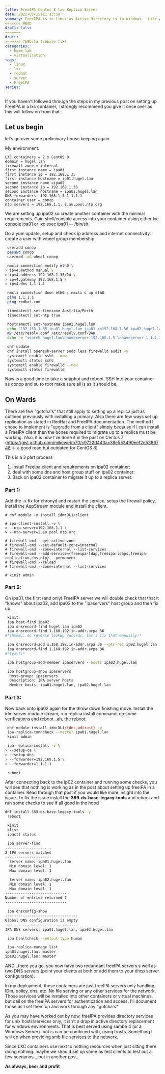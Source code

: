 ```yaml
---
title: FreeIPA Centos 8 lxc Replica Server
date: 2022-08-15T11:13:50
summary: FreeIPA is to linux as Active Directory is to Windows.  Like AD for Windows, FreeIPA should have a replica for high availability. This is a walk though on how I got it setup and running in CentOS 8 LXC container on Proxmox VE server.  Low resource demands compared to a dedicated vurtual machine.
<<<<<<< HEAD
draft: false
=======
draft:
>>>>>>> 7b0bc1a (rebase fix)
categories:
  - home-lab
  - virtualisation
tags:
  - linux
  - lxc
  - redhat
  - server
  - FreeIPA
series:
---
```


If you haven't followed through the steps in my previous post on setting up FreeIPA in a lxc container, I strongly recommend you give it once over as this will follow on from that:

## Let us begin

let’s go over some preliminary house keeping again.

My environment:

```
LXC containers = 2 x CentOS 8
domain = hugel.lan
firewall zone = internal
first instance name = ipa01
first instance ip = 192.168.1.35
first instance hostname = ip01.hugel.lan
second instance name =ipa02
second instance ip = 192.168.1.36
second instance hostname = ipa02.hugel.lan
DNS forwarders:	192.168.1.5 1.1.1.1
container user = conop
ntp servers = 192.168.1.1, 2.au.pool.ntp.org
```

We are setting up ipa02 so create another container with the minimal requirements. Gain shell/console access into your container using either lxc console ipa01 or lxc exec ipa01 -- /bin/sh.

Do a yum update, setup and check ip address and internet connectivity. create a user with wheel group membership.

```bash
 useradd conop
 passwd conop
 usermod -aG wheel conop

 nmcli connection modify eth0 \
> ipv4.method manual \
> ipv4.address 192.168.1.35/24 \
> ipv4.gateway 192.168.1.5 \
> ipv4.dns 1.1.1.1

 nmcli connection down eth0 ; nmcli c up eth0
 ping 1.1.1.1
 ping redhat.com

 timedatectl set-timezone Austrlia/Perth
 timedatectl set-ntp true

 hostnamectl set-hostname ipa02.hugel.lan
 echo "192.168.1.35 ipa01.hugel.lan ipa01 \n192.168.1.36 ipa02.hugel.lan ipa02" >> /etc/hosts
 mv /etc/resolv.conf /etc/resolv.conf-BAK
 echo -e "search hugel.lan\nnameserver 192.168.1.5 \nnameserver 1.1.1.1" > /etc/resolv.conf

 dnf update
 dnf install openssh-server sudo less firewalld audit -y
 systemctl enable sshd --now
 systemctl status sshd
 systemctl enable firewalld --now
 systemctl status firewalld

```

Now is a good time to take a snaphot and reboot. SSH into your container as conop and su to root make sure all is as it should be.

## On Wards

There are few "gotcha's" that still apply to setting up a replica just as outlined previously with installing a primary. Also there are few ways set up replication as stated in RedHat and FreeIPA documentation. The method I chose to implement is "upgrade from a client" simply because if I can install a FreeIPA client then the bones required to migrate up to a replica must be working. Also, it is how I've done it in the past on Centos 7 (<https://gist.github.com/mikewebb70/c9722d443ac38e553490ee12d5386748> <- a good read but outdated for CentOS 8)

This is a 3 part process 
1. install Freeipa client and requirements on ipa02 container: 
2. deal with some dns and host group stuff on ipa02 container: 
3. Back on ipa02 container to migrate it up to a replica server.

### Part 1:

Add the -x fix for chronyd and restart the service, setup the firewall policy, install the AppStream module and install the client.

```text
# dnf module -y install idm:DL1/client

# ipa-client-install -v \
> --ntp-server=192.168.1.1 \
> --ntp-server=2.au.pool.ntp.org

# firewall-cmd --get-active-zone
# firewall-cmd --set-default-zone=internal
# firewall-cmd --zone=internal --list-services
# firewall-cmd --add-service={freeipa-ldap,freeipa-ldaps,freeipa-replication,dns,ntp} --permanent
# firewall-cmd --reload
# firewall-cmd --zone=internal --list-services

# kinit admin

```

### Part 2:

On ipa01, the first (and only) FreeIPA server we will double check that that it "knows" about ipa02, add ipa02 to the "ipaservers" host group and then fix up

```bash
 kinit
 ipa host-find ipa02
 ipa dnsrecord-find hugel.lan ipa02
 ipa dnsrecord-find 1.168.192.in-addr.arpa 36
#*(hmmm...no reverse lookup records, let's fix that manually)*

 ipa dnsrecord-add 1.168.192.in-addr.arpa 36 --ptr-rec ip02.hugel.lan
 ipa dnsrecord-find 1.168.192.in-addr.arpa 36
#*(yay!)*

 ipa hostgroup-add-member ipaservers --hosts ipa02.hugel.lan

 ipa hostgroup-show ipaservers
  Host-group: ipaservers
  Description: IPA server hosts
  Member hosts: ipa01.hugel.lan, ipa02.hugel.lan
```

### Part 3:

Now back onto ipa02 again for the throw down finishing move. Install the idm server module stream, run replica install command, do some verifications and reboot...ah, the reboot.

```bash
 dnf module install idm:DL1/{dns,adtrust} -y
 ipa-replica-conncheck --master ipa01.hugel.lan
 kinit admin

 ipa-replica-install -v \
> --setup-ca \
> --setup-dns
> --forwarder=192.168.1.5 \
> --forwarder=1.1.1.1

 reboot
```

After connecting back to the ip02 container and running some checks, you will see that nothing is working as in the post about setting up freeIPA in a container. Read through that post if you would like more insight into the issue. To fix the issue install the **389-ds-base-legacy-tools** and reboot and run some checks to see if all good in the hood

```bash
dnf install 389-ds-base-legacy-tools -y
 reboot
```

```bash
 kinit
 klist
 ipactl status

 ipa server-find
---------------------
2 IPA servers matched
---------------------
  Server name: ipa01.hugel.lan
  Min domain level: 1
  Max domain level: 1

  Server name: ipa02.hugel.lan
  Min domain level: 1
  Max domain level: 1
----------------------------
Number of entries returned 2
----------------------------

 ipa dnsconfig-show
---------------------------------
Global DNS configuration is empty
---------------------------------
IPA DNS servers: ipa01.hugel.lan, ipa02.hugel.lan

 ipa healtcheck --output-type human

 ipa-replica-manage list
ipa01.hugel.lan: master
ipa02.hugel.lan: master
```

AND...there you go. you now have two redundant freeIPA servers s well as two DNS servers (point your clients at both or add them to your dhcp server configuration).

In my deployment, these containers are just freeIPA servers only handling IDm, policy, dns, etc. No file serving or any other services for the network. Those services will be installed into other containers or virtual machines, but call on the freeIPA servers for authentication and access. I'll document those as I set them up and work through any "gotcha's"

As you may have worked out by now, freeIPA provides directory services for unix hosts/services only, it isn't a drop in active directory replacement for windows environments. That is best served using samba 4 (or a Windows Server). but is can be combined with, using trusts. Something I will do when providing smb file services to the network.

Since LXC containers use next to nothing resources when just sitting there doing nothing. maybe we should set up some as test clients to test out a few scenarios....but in another post.

**As always, beer and profit**

